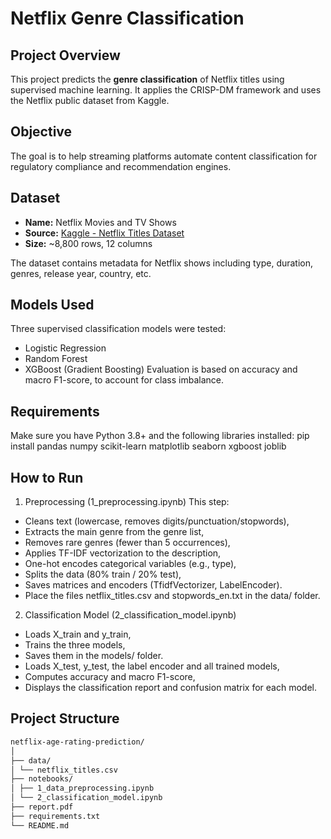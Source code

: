 # Netflix Genre Classification

## Project Overview

This project predicts the **genre classification** of Netflix titles using supervised machine learning. It applies the CRISP-DM framework and uses the Netflix public dataset from Kaggle.

## Objective

The goal is to help streaming platforms automate content classification for regulatory compliance and recommendation engines.

## Dataset

- **Name:** Netflix Movies and TV Shows
- **Source:** [Kaggle - Netflix Titles Dataset](https://www.kaggle.com/datasets/shivamb/netflix-shows)
- **Size:** ~8,800 rows, 12 columns

The dataset contains metadata for Netflix shows including type, duration, genres, release year, country, etc.

## Models Used
Three supervised classification models were tested:
 - Logistic Regression
 - Random Forest
 - XGBoost (Gradient Boosting)
 Evaluation is based on accuracy and macro F1-score, to account for class imbalance.

## Requirements
Make sure you have Python 3.8+ and the following libraries installed: pip install pandas numpy scikit-learn matplotlib seaborn xgboost joblib

## How to Run
1. Preprocessing (1_preprocessing.ipynb)
This step:
- Cleans text (lowercase, removes digits/punctuation/stopwords),
- Extracts the main genre from the genre list,
- Removes rare genres (fewer than 5 occurrences),
- Applies TF-IDF vectorization to the description,
- One-hot encodes categorical variables (e.g., type),
- Splits the data (80% train / 20% test),
- Saves matrices and encoders (TfidfVectorizer, LabelEncoder).
- Place the files netflix_titles.csv and stopwords_en.txt in the data/ folder.
2. Classification Model (2_classification_model.ipynb)
- Loads X_train and y_train,
- Trains the three models,
- Saves them in the models/ folder.
- Loads X_test, y_test, the label encoder and all trained models,
- Computes accuracy and macro F1-score,
- Displays the classification report and confusion matrix for each model.

## Project Structure

```bash
netflix-age-rating-prediction/
│
├── data/
│ └── netflix_titles.csv
├── notebooks/
│ ├── 1_data_preprocessing.ipynb
│ └── 2_classification_model.ipynb
├── report.pdf
├── requirements.txt 
└── README.md
